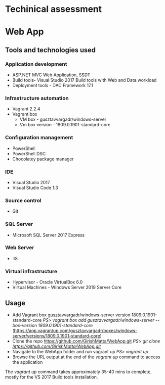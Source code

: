 # Techinical assessment

# Web App

## Tools and technologies used

### Application development
- ASP.NET MVC Web Application, SSDT
- Build tools- Visual Studio 2017 Build tools with Web and Data workload
- Deployment tools - DAC Framework 17.1

### Infrastructure automation
- Vagrant 2.2.4
- Vagrant box
    - VM box - gusztavvargadr/windows-server
    - Vm box version - 1809.0.1901-standard-core

### Configuration management
- PowerShell
- PowerShell DSC
- Chocolatey package manager

### IDE
- Visual Studio 2017
- Visual Studio Code 1.3

### Source control
- Git

### SQL Server
- Microsoft SQL Server 2017 Express

### Web Server
- IIS 

### Virtual infrastructure
- Hypervisor - Oracle VirtualBox 6.0
- Virtual Machines - Windows Server 2019 Server Core

## Usage
- Add Vagrant box gusztavvargadr/windows-server version 1809.0.1901-standard-core 
    *PS> vagrant box add gusztavvargadr/windows-server --box-version 1809.0.1901-standard-core*
(https://app.vagrantup.com/gusztavvargadr/boxes/windows-server/versions/1809.0.1901-standard-core)
- Clone the repo https://github.com/GirishMatta/WebApp.git
*PS> git clone https://github.com/GirishMatta/WebApp.git*
- Navigate to the WebApp folder and run vagrant up
*PS> vagrant up*
- Browse the URL output at the end of the *vagrant up* command to access the application

The *vagrant up* command takes approximately 35-40 mins to complete, mostly for the VS 2017 Build tools installation. 
